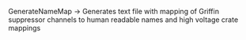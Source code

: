 GenerateNameMap -> Generates text file with mapping of Griffin suppressor
   channels to human readable names and high voltage crate mappings 
